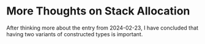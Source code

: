 # More Thoughts on Stack Allocation

After thinking more about the entry from 2024-02-23, I have concluded that
having two variants of constructed types is important.

